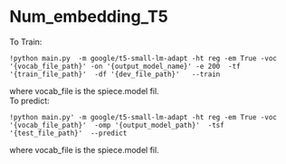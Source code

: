 # Num_embedding_T5
To Train:
```console
!python main.py  -m google/t5-small-lm-adapt -ht reg -em True -voc '{vocab_file_path}' -on '{output_model_name}' -e 200  -tf '{train_file_path}'  -df '{dev_file_path}'   --train
```
where vocab_file is the spiece.model fil. <br>
To predict:
```console
!python main.py' -m google/t5-small-lm-adapt -ht reg -em True -voc '{vocab_file_path}'  -omp '{output_model_path}'  -tsf '{test_file_path}'  --predict
```
where vocab_file is the spiece.model fil.
